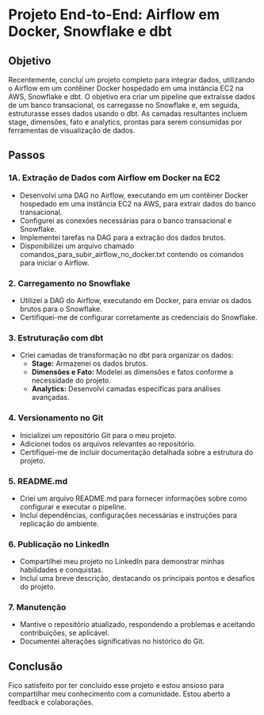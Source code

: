 # Projeto End-to-End: Airflow em Docker, Snowflake e dbt

## Objetivo
Recentemente, concluí um projeto completo para integrar dados, utilizando o Airflow em um contêiner Docker hospedado em uma instância EC2 na AWS, Snowflake e dbt. O objetivo era criar um pipeline que extraísse dados de um banco transacional, os carregasse no Snowflake e, em seguida, estruturasse esses dados usando o dbt. As camadas resultantes incluem stage, dimensões, fato e analytics, prontas para serem consumidas por ferramentas de visualização de dados.

## Passos

### 1A. Extração de Dados com Airflow em Docker na EC2
   - Desenvolvi uma DAG no Airflow, executando em um contêiner Docker hospedado em uma instância EC2 na AWS, para extrair dados do banco transacional.
   - Configurei as conexões necessárias para o banco transacional e Snowflake.
   - Implementei tarefas na DAG para a extração dos dados brutos.
   - Disponibilizei um arquivo chamado comandos_para_subir_airflow_no_docker.txt contendo os comandos para iniciar o Airflow.

### 2. Carregamento no Snowflake
   - Utilizei a DAG do Airflow, executando em Docker, para enviar os dados brutos para o Snowflake.
   - Certifiquei-me de configurar corretamente as credenciais do Snowflake.

### 3. Estruturação com dbt
   - Criei camadas de transformação no dbt para organizar os dados:
     - **Stage:** Armazenei os dados brutos.
     - **Dimensões e Fato:** Modelei as dimensões e fatos conforme a necessidade do projeto.
     - **Analytics:** Desenvolvi camadas específicas para análises avançadas.

### 4. Versionamento no Git
   - Inicializei um repositório Git para o meu projeto.
   - Adicionei todos os arquivos relevantes ao repositório.
   - Certifiquei-me de incluir documentação detalhada sobre a estrutura do projeto.

### 5. README.md
   - Criei um arquivo README.md para fornecer informações sobre como configurar e executar o pipeline.
   - Incluí dependências, configurações necessárias e instruções para replicação do ambiente.

### 6. Publicação no LinkedIn
   - Compartilhei meu projeto no LinkedIn para demonstrar minhas habilidades e conquistas.
   - Incluí uma breve descrição, destacando os principais pontos e desafios do projeto.

### 7. Manutenção
   - Mantive o repositório atualizado, respondendo a problemas e aceitando contribuições, se aplicável.
   - Documentei alterações significativas no histórico do Git.

## Conclusão
Fico satisfeito por ter concluído esse projeto e estou ansioso para compartilhar meu conhecimento com a comunidade. Estou aberto a feedback e colaborações.
